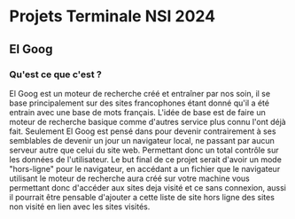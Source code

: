 # Projets Terminale NSI 2024

## El Goog

### Qu'est ce que c'est ?

El Goog est un moteur de recherche créé et entraîner par nos soin, il se base principalement sur des sites francophones étant donné qu'il a été entrain avec une base de mots français. L'idée de base est de faire un moteur de recherche basique comme d'autres service plus connu l'ont déjà fait. Seulement El Goog est pensé dans pour devenir contrairement à ses semblables de devenir un jour un navigateur local, ne passant par aucun serveur autre que celui du site web. Permettant donc un total contrôle sur les données de l'utilisateur. Le but final de ce projet serait d'avoir un mode "hors-ligne" pour le navigateur, en accédant a un fichier que le navigateur utilisant le moteur de recherche aura créé sur votre machine vous permettant donc d'accéder aux sites deja visité et ce sans connexion, aussi il pourrait être pensable d'ajouter a cette liste de site hors ligne des sites non visité en lien avec les sites visités.


